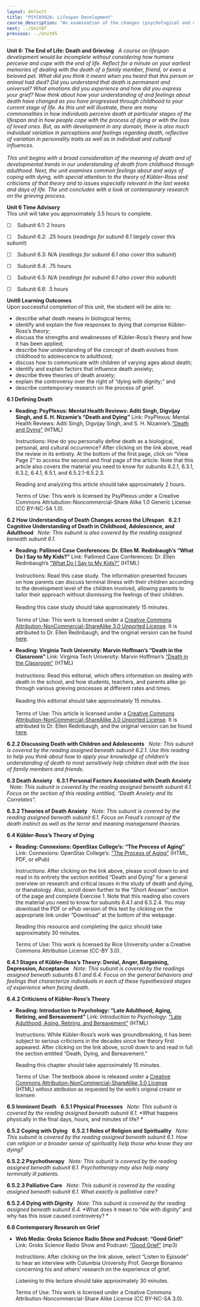 ```yaml
---
layout: default
title: "PSYCH302A: Lifespan Development"
course_description: "An examination of the changes (psychological and otherwise) that occur as a result of our physical and mental maturation."
next: ../Unit07
previous: ../Unit05
---
```

**Unit 6: The End of Life: Death and Grieving** <span id="6"></span> 
*A course on lifespan development would be incomplete without
considering how humans perceive and cope with the end of life.* *Reflect
for a minute on your earliest memories of dealing with the death of a
family member, friend, or even a beloved pet.* *What did you think it
meant when you heard that this person or animal had died? Did you
understand that death is permanent and universal?* *What emotions did
you experience and how did you express your grief? Now think about how
your understanding of and feelings about death have changed as you have
progressed through childhood to your current stage of life.* *As this
unit will illustrate, there are many commonalities in how individuals
perceive death at particular stages of the lifespan and in how people
cope with the process of dying or with the loss of loved ones.* *But, as
with development in any domain, there is also much individual variation
in perceptions and feelings regarding death, reflective of variation in
personality traits as well as in individual and cultural influences.*  
    
 *This unit begins with a broad consideration of the meaning of death
and of developmental trends in our understanding of death from childhood
through adulthood.* *Next, the unit examines common feelings about and
ways of coping with dying, with special attention to the theory of
Kübler-Ross and criticisms of that theory and to issues especially
relevant in the last weeks and days of life.* *The unit concludes with a
look at contemporary research on the grieving process.*

**Unit 6 Time Advisory**  
This unit will take you approximately 3.5 hours to complete.  
  
 ☐    Subunit 6.1: 2 hours  
  
 ☐    Subunit 6.2: .25 hours (*readings for subunit 6.1 largely cover
this subunit*)  
  
 ☐    Subunit 6.3: N/A (*readings for subunit 6.1 also cover this
subunit*)  
  
 ☐    Subunit 6.4: .75 hours  
  
 ☐    Subunit 6.5: N/A (*readings for subunit 6.1 also cover this
subunit*)  
  
 ☐    Subunit 6.6: .5 hours

**Unit6 Learning Outcomes**  
Upon successful completion of this unit, the student will be able to:
-   describe what death means in biological terms;
-   identify and explain the five responses to dying that comprise
    Kübler-Ross’s theory;
-   discuss the strengths and weaknesses of Kübler-Ross’s theory and how
    it has been applied;
-   describe how understanding of the concept of death evolves from
    childhood to adolescence to adulthood;
-   discuss how to communicate with children of varying ages about
    death;
-   identify and explain factors that influence death anxiety;
-   describe three theories of death anxiety;
-   explain the controversy over the right of “dying with dignity;” and
-   describe contemporary research on the process of grief.

**6.1 Defining Death** <span id="6.1"></span> 
-   **Reading: PsyPlexus: Mental Health Reviews: Aditi Singh, Digvijay
    Singh, and S. H. Nizamie’s “Death and Dying”**
    Link: PsyPlexus: Mental Health Reviews: Aditi Singh, Digvijay Singh,
    and S. H. Nizamie’s [“Death and
    Dying”](http://www.gb42.com/ynotdeathanddying.html) (HTML)  
      
     Instructions: How do you personally define death as a biological,
    personal, and cultural occurrence? After clicking on the link above,
    read the review in its entirety. At the bottom of the first page,
    click on “View Page 2” to access the second and final page of the
    article. Note that this article also covers the material you need to
    know for subunits 6.2.1, 6.3.1, 6.3.2, 6.4.1, 6.5.1, and
    6.5.2.1-6.5.2.3.  
      
     Reading and analyzing this article should take approximately 2
    hours.  
      
     Terms of Use: This work is licensed by PsyPlexus under a Creative
    Commons Attriubution-Noncommercial-Share Alike 1.0 Generic License
    (CC BY-NC-SA 1.0).

**6.2 How Understanding of Death Changes across the Lifespan** <span
id="6.2"></span> 
**6.2.1 Cognitive Understanding of Death in Childhood, Adolescence, and
Adulthood** <span id="6.2.1"></span> 
*Note: This subunit is also covered by the reading assigned beneath
subunit 6.1.*

-   **Reading: Pallimed Case Conferences: Dr. Ellen M. Redinbaugh’s
    “What Do I Say to My Kids?”**
    Link: Pallimed Case Conferences: Dr. Ellen Redinbaugh’s [“What Do I
    Say to My
    Kids?”](http://cases.pallimed.org/2009/05/what-do-i-say-to-my-kids.html)
    (HTML)  
        
     Instructions: Read this case study. The information presented
    focuses on how parents can discuss terminal illness with their
    children according to the development level of the children
    involved, allowing parents to tailor their approach without
    dismissing the feelings of their children.  
        
     Reading this case study should take approximately 15 minutes.  
        
     Terms of Use: This work is licensed under a [Creative Commons
    Attribution-NonCommercial-ShareAlike 3.0 Unported
    License](http://creativecommons.org/licenses/by-nc-sa/3.0/). It is
    attributed to Dr. Ellen Redinbaugh, and the original version can be
    found
    [here](http://cases.pallimed.org/2009/05/what-do-i-say-to-my-kids.html).

-   **Reading: Virginia Tech University: Marvin Hoffman’s “Death in the
    Classroom”**
    Link: Virginia Tech University: Marvin Hoffman’s [“Death in the
    Classroom”](http://scholar.lib.vt.edu/ejournals/ALAN/winter94/Hoffman.html)
    (HTML)  
        
     Instructions: Read this editorial, which offers information on
    dealing with death in the school, and how students, teachers, and
    parents alike go through various grieving processes at different
    rates and times.  
        
     Reading this editorial should take approximately 15 minutes.  
        
     Terms of Use: This article is licensed under a [Creative Commons
    Attribution-NonCommercial-ShareAlike 3.0 Unported
    License](http://creativecommons.org/licenses/by-nc-sa/3.0/). It is
    attributed to Dr. Ellen Redinbaugh, and the original version can be
    found
    [here](http://scholar.lib.vt.edu/ejournals/ALAN/winter94/Hoffman.html).

**6.2.2 Discussing Death with Children and Adolescents** <span
id="6.2.2"></span> 
*Note: This subunit is covered by the reading assigned beneath subunit
6.2.1.* *Use this reading to help you think about how to apply your
knowledge of children’s understanding of death to most sensitively help
children deal with the loss of family members and friends.*

**6.3 Death Anxiety** <span id="6.3"></span> 
**6.3.1 Personal Factors Associated with Death Anxiety** <span
id="6.3.1"></span> 
*Note: This subunit is covered by the reading assigned beneath subunit
6.1. Focus on the section of this reading entitled, “Death Anxiety and
Its Correlates”.*

**6.3.2 Theories of Death Anxiety** <span id="6.3.2"></span> 
*Note: This subunit is covered by the reading assigned beneath subunit
6.1. Focus on Freud’s concept of the death instinct as well as the
terror and meaning management theories.*

**6.4 Kübler-Ross’s Theory of Dying** <span id="6.4"></span> 
-   **Reading: Connexions: OpenStax College’s: “The Process of Aging”**
    Link: Connexions: OpenStax College’s: [“The Process of
    Aging”](http://cnx.org/content/m42876/latest/) (HTML, PDF, or
    ePub)  
      
     Instructions: After clicking on the link above, please scroll down
    to and read in its entirety the section entitled “Death and Dying”
    for a general overview on research and critical issues in the study
    of death and dying, or thanatology. Also, scroll down further to the
    “Short Answer” section of the page and complete Exercise 1. Note
    that this reading also covers the material you need to know for
    subunits 6.4.1 and 6.5.2.4. You may download the PDF or ePub version
    of this text by clicking on the appropriate link under “Download” at
    the bottom of the webpage.   
      
     Reading this resource and completing the quicz should take
    approximately 30 minutes.   
      
     Terms of Use: This work is licensed by Rice University under a
    Creative Commons Attribution License (CC-BY 3.0).

**6.4.1 Stages of Kübler-Ross’s Theory: Denial, Anger, Bargaining,
Depression, Acceptance** <span id="6.4.1"></span> 
*Note: This subunit is covered by the readings assigned beneath subunits
6.1 and 6.4. Focus on the general behaviors and feelings that
characterize individuals in each of these hypothesized stages of
experience when facing death.*

**6.4.2 Criticisms of Kübler-Ross’s Theory** <span id="6.4.2"></span> 
-   **Reading: Introduction to Psychology: “Late Adulthood; Aging,
    Retiring, and Bereavement”**
    Link: *Introduction to Psychology*: [“Late Adulthood; Aging,
    Retiring, and
    Bereavement”](http://www.saylor.org/site/textbooks/Introduction%20to%20Psychology.pdf) (HTML)  
      
     Instructions: While Kübler-Ross’s work was groundbreaking, it has
    been subject to serious criticisms in the decades since her theory
    first appeared. After clicking on the link above, scroll down to and
    read in full the section entitled “Death, Dying, and Bereavement.”  
      
     Reading this chapter should take approximately 15 minutes.  
      
     Terms of Use: The textbook above is released under a [Creative
    Commons Attribution-NonCommercial-ShareAlike 3.0
    License](http://creativecommons.org/licenses/by-nc-sa/3.0/)
    (HTML) <span
    style="color: rgb(35, 35, 35); font-family: Arial;">without
    attribution as requested by the work’s original creator or
    licensee.</span>

**6.5 Imminent Death** <span id="6.5"></span> 
**6.5.1 Physical Processes** <span id="6.5.1"></span> 
*Note: This subunit is covered by the reading assigned beneath subunit
6.1.* *What happens physically in the final days, hours, and minutes of
life? *

**6.5.2 Coping with Dying** <span id="6.5.2"></span> 
**6.5.2.1 Roles of Religion and Spirituality** <span
id="6.5.2.1"></span> 
*Note: This subunit is covered by the reading assigned beneath subunit
6.1.* *How can religion or a broader sense of spirituality help those
who know they are dying?*

**6.5.2.2 Psychotherapy** <span id="6.5.2.2"></span> 
*Note: This subunit is covered by the reading assigned beneath subunit
6.1.* *Psychotherapy may also help many terminally ill patients.*

**6.5.2.3 Palliative Care** <span id="6.5.2.3"></span> 
*Note: This subunit is covered by the reading assigned beneath subunit
6.1.* *What exactly is palliative care?*

**6.5.2.4 Dying with Dignity** <span id="6.5.2.4"></span> 
*Note: This subunit is covered by the reading assigned beneath subunit
6.4.* *What does it mean to “die with dignity” and why has this issue
caused controversy? *

**6.6 Contemporary Research on Grief** <span id="6.6"></span> 
-   **Web Media: Groks Science Radio Show and Podcast: “Good Grief”**
    Link: Groks Science Radio Show and Podcast: [“Good
    Grief”](http://grokscience.wordpress.com/2010/02/03/good-grief/) (mp3)  
      
     Instructions: After clicking on the link above, select “Listen to
    Episode” to hear an interview with Columbia University Prof. George
    Bonanno concerning his and others’ research on the experience of
    grief.  
      
     Listening to this lecture should take approximately 30 minutes.   
      
     Terms of Use: This work is licensed under a Creative Commons
    Attribution-Noncommercial-Share Alike License (CC BY-NC-SA 3.0).


